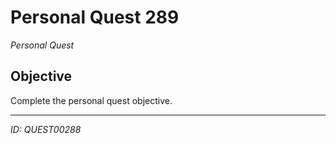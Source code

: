 # Personal Quest 289

*Personal Quest*

## Objective
Complete the personal quest objective.

---
*ID: QUEST00288*